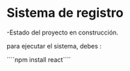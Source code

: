 <h1>Sistema de registro</h1>

-Estado del proyecto en construcción.

para ejecutar el sistema, debes : 

´´´´npm install react´´´´
